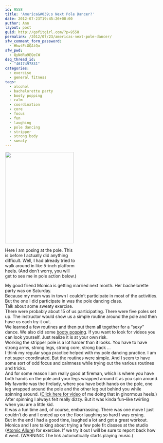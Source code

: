 ```yaml
---
id: 9558
title: 'America&#039;s Next Pole Dancer?'
date: 2012-07-23T19:45:26+00:00
author: Ann
layout: post
guid: http://gofitgirl.com/?p=9558
permalink: /2012/07/23/americas-next-pole-dancer/
sfw_comment_form_password:
  - HhwtEiGQAtQo
sfw_pwd:
  - QyNdRu9EQeCW
dsq_thread_id:
  - "4617497831"
categories:
  - exercise
  - general fitness
tags:
  - alcohol
  - bachelorette party
  - booty popping
  - calm
  - coordination
  - core
  - focus
  - fun
  - laughing
  - pole dancing
  - stripper
  - strong body
  - sweaty
---
```

<div id="attachment_9559" style="width: 235px" class="wp-caption alignleft">
  <a href="http://gofitgirl.com/?attachment_id=9559" rel="attachment wp-att-9559"><img class="size-medium wp-image-9559" title="IMG_0503" src="http://gofitgirl.com/wp-content/uploads/2012/07/IMG_0503-225x300.jpg" alt="" width="225" height="300" /></a>
  
  <p class="wp-caption-text">
    Here I am posing at the pole. This is before I actually did anything difficult. Well, I had already tried to walk around in like 5-inch platform heels. (And don&#8217;t worry, you will get to see me in pole action below.)
  </p>
</div>

  
My good friend Monica is getting married next month. Her bachelorette party was on Saturday.  
Because my mom was in town I couldn&#8217;t participate in most of the activities. But the one I did participate in was the pole dancing class.  
Talk about some sweaty exercise.  
There were probably about 15 of us participating. There were five poles set up. The instructor would show us a simple routine around the pole and then have us each try it out.  
We learned a few routines and then put them all together for a &#8220;sexy&#8221; dance. We also did some [booty popping](http://www.urbandictionary.com/define.php?term=booty%20pop). If you want to look for videos you can look yourself. Just realize it is at your own risk.  
Working the stripper pole is a lot harder than it looks. You have to have strong arms, strong legs, strong core, strong back …  
I think my regular yoga practice helped with my pole dancing practice. I am not super coordinated. But the routines were simple. And I seem to have some sort of odd focus and calmness while trying out the various routines and tricks.  
And for some reason I am really good at fireman, which is where you have both hands on the pole and your legs wrapped around it as you spin around. My favorite was the firelady, where you have both hands on the pole, one leg wrapped around the pole and the other leg out behind you while spinning around. ([Click here for video](http://youtu.be/dl5En5DZ-Cg) of me doing that in ginormous heels.) After spinning I always felt really dizzy. But it was kinda fun&#8211;like twirling when you are a little kid.  
It was a fun time and, of course, embarrassing. There was one move I just couldn&#8217;t do and I ended up on the floor laughing so hard I was crying.  
But in the end I had a good time, laughed a lot and got a great workout.  
Monica and I are talking about trying a few pole fit classes at the studio ([Atomic Allure](http://www.atomicallure.org/)) for exercise. If we try it out I will be sure to report back how it went. (WARNING: The link automatically starts playing music.)